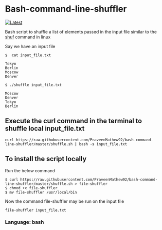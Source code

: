 # Bash-command-line-shuffler

[![Latest](https://img.shields.io/github/release/PraveenMathew92/bash-command-line-shuffler/all.svg)]()

Bash script to shuffle a list of elements passed in the input file similar to the [shuf](https://linux.die.net/man/1/shuf) command in linux

Say we have an input file

`$  cat input_file.txt`
```
Tokyo
Berlin
Moscow
Denver
```

`$ ./shuffle input_file.txt`
```
Moscow
Denver
Tokyo
Berlin
```

## Execute the curl command in the terminal to shuffle local input_file.txt
`curl https://raw.githubusercontent.com/PraveenMathew92/bash-command-line-shuffler/master/shuffle.sh | bash -s input_file.txt`

## To install the script locally
Run the below command
```
$ curl https://raw.githubusercontent.com/PraveenMathew92/bash-command-line-shuffler/master/shuffle.sh > file-shuffler
$ chmod +x file-shuffler
$ mv file-shuffler /usr/local/bin
```

Now the command file-shuffler may be run on the input file

`file-shuffler input_file.txt`

### Language: bash
